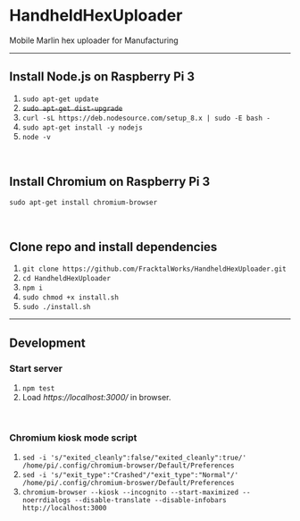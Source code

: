 # HandheldHexUploader
Mobile Marlin hex uploader for Manufacturing

---

## Install Node.js on Raspberry Pi 3
1. `sudo apt-get update`
2. ~~`sudo apt-get dist-upgrade`~~
3. `curl -sL https://deb.nodesource.com/setup_8.x | sudo -E bash -`
4. `sudo apt-get install -y nodejs`
5. `node -v`

&nbsp;

## Install Chromium on Raspberry Pi 3
`sudo apt-get install chromium-browser`

&nbsp;

## Clone repo and install dependencies
1. `git clone https://github.com/FracktalWorks/HandheldHexUploader.git`
2. `cd HandheldHexUploader`
3. `npm i`
4. `sudo chmod +x install.sh`
5. `sudo ./install.sh`

---

## Development

### Start server
1. `npm test`
2. Load *https://localhost:3000/* in browser.

&nbsp;

### Chromium kiosk mode script
1. `sed -i 's/"exited_cleanly":false/"exited_cleanly":true/' /home/pi/.config/chromium-browser/Default/Preferences`
2. `sed -i 's/"exit_type":"Crashed"/"exit_type":"Normal"/' /home/pi/.config/chromium-broswer/Default/Preferences`
3. `chromium-browser --kiosk --incognito --start-maximized --noerrdialogs --disable-translate --disable-infobars http://localhost:3000`
